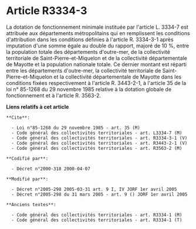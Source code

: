 # Article R3334-3

La dotation de fonctionnement minimale instituée par l'article L. 3334-7 est attribuée aux départements métropolitains qui en
remplissent les conditions d'attribution dans les conditions définies à l'article R. 3334-3-1 après imputation d'une somme
égale au double du rapport, majoré de 10 %, entre la population totale des départements d'outre-mer, de la collectivité
territoriale de Saint-Pierre-et-Miquelon et de la collectivité départementale de Mayotte et la population nationale totale.
Ce dernier montant est réparti entre les départements d'outre-mer, la collectivité territoriale de Saint-Pierre-et-Miquelon
et la collectivité départementale de Mayotte dans les conditions fixées respectivement à l'article R. 3443-2-1, à l'article
35 de la loi n° 85-1268 du 29 novembre 1985 relative à la dotation globale de fonctionnement et à l'article R. 3563-2.

**Liens relatifs à cet article**

	**Cite**:

	  - Loi n°85-1268 du 29 novembre 1985 - art. 35 (M)
	  - Code général des collectivités territoriales - art. L3334-7 (M)
	  - Code général des collectivités territoriales - art. R3334-3-1 (V)
	  - Code général des collectivités territoriales - art. R3443-2-1 (V)
	  - Code général des collectivités territoriales - art. R3563-2 (M)

	**Codifié par**:

	  - Décret n°2000-318 2000-04-07

	**Modifié par**:

	  - Décret n°2005-298 2005-03-31 art. 9 I, IV JORF 1er avril 2005
	  - Décret n°2005-298 du 31 mars 2005 - art. 9 () JORF 1er avril 2005

	**Anciens textes**:

	  - Code général des collectivités territoriales - art. R3334-1 (M)
	  - Code général des collectivités territoriales - art. R3334-1 (T)
